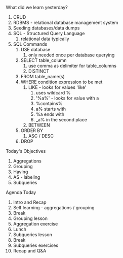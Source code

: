 What did we learn yesterday?

1. CRUD
2. RDBMS - relational database management system
3. Seeding databases/data dumps
4. SQL - Structured Query Language
   1. relational data typically
5. SQL Commands
   1. USE database
      1. only needed once per database querying
   2. SELECT table_column
      1. use comma as delimiter for table_columns
      2. DISTINCT
   3. FROM table_name(s)
   4. WHERE condition expression to be met
      1. LIKE - looks for values 'like'
         1. uses wildcard %
         2. '%a%' - looks for value with a
         3. %contains%
         4. a% starts with
         5. %a ends with
         6. _a% in the second place
      2. BETWEEN
   5. ORDER BY
      1. ASC / DESC
   6. DROP


Today's Objectives

1. Aggregations
2. Grouping
3. Having
4. AS - labeling
5. Subqueries


Agenda Today
1. Intro and Recap
2. Self learning - aggregations / grouping
3. Break
4. Grouping lesson
5. Aggregation exercise
6. Lunch
7. Subqueries lesson
8. Break
9. Subqueries exercises
10. Recap and Q&A


